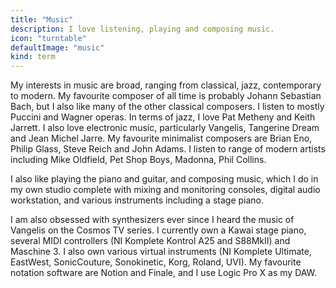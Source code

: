 ```yaml
---
title: "Music"
description: I love listening, playing and composing music.
icon: "turntable"
defaultImage: "music"
kind: term
---
```

My interests in music are broad, ranging from classical, jazz, contemporary to modern. My favourite composer of all time is probably Johann Sebastian Bach, but I also like many of the other classical composers. I listen to mostly Puccini and Wagner operas. In terms of jazz, I love Pat Metheny and Keith Jarrett. I also love electronic music, particularly Vangelis, Tangerine Dream and Jean Michel Jarre. My favourite minimalist composers are Brian Eno, Philip Glass, Steve Reich and John Adams. I listen to range of modern artists including Mike Oldfield, Pet Shop Boys, Madonna, Phil Collins.

I also like playing the piano and guitar, and composing music, which I do in my own studio complete with mixing and monitoring consoles, digital audio workstation, and various instruments including a stage piano.

I am also obsessed with synthesizers ever since I heard the music of Vangelis on the Cosmos TV series. I currently own a Kawai stage piano, several MIDI controllers (NI Komplete Kontrol A25 and S88MkII) and Maschine 3. I also own various virtual instruments (NI Komplete Ultimate, EastWest, SonicCouture, Sonokinetic, Korg, Roland, UVI). My favourite notation software are Notion and Finale, and I use Logic Pro X as my DAW.
